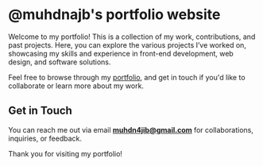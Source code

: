 # @muhdnajb's portfolio website

Welcome to my portfolio! This is a collection of my work, contributions, and past projects. Here, you can explore the various projects I’ve worked on, showcasing my skills and experience in front-end development, web design, and software solutions.

Feel free to browse through my [portfolio](https://muhdnajb.netlify.app/), and get in touch if you'd like to collaborate or learn more about my work.

## Get in Touch

You can reach me out via email **muhdn4jib@gmail.com** for collaborations, inquiries, or feedback.

Thank you for visiting my portfolio!
